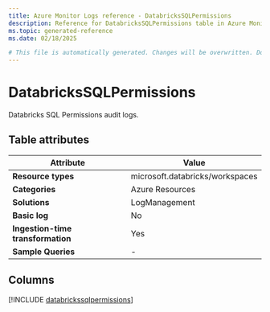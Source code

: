 ```yaml
---
title: Azure Monitor Logs reference - DatabricksSQLPermissions
description: Reference for DatabricksSQLPermissions table in Azure Monitor Logs.
ms.topic: generated-reference
ms.date: 02/18/2025

# This file is automatically generated. Changes will be overwritten. Do not change this file directly.
---
```


# DatabricksSQLPermissions

Databricks SQL Permissions audit logs.


## Table attributes

|Attribute|Value|
|---|---|
|**Resource types**|microsoft.databricks/workspaces|
|**Categories**|Azure Resources|
|**Solutions**| LogManagement|
|**Basic log**|No|
|**Ingestion-time transformation**|Yes|
|**Sample Queries**|-|



## Columns
  
[!INCLUDE [databrickssqlpermissions](~/reusable-content/ce-skilling/azure/includes/azure-monitor/reference/tables/databrickssqlpermissions-include.md)]
